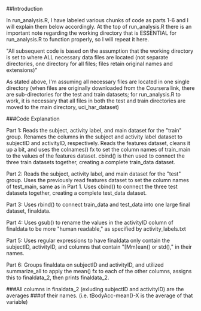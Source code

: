 ##Introduction

In run_analysis.R, I have labeled various chunks of code as parts 1-6 and I will
explain them below accordingly. At the top of run_analysis.R there is an 
important note regarding the working directory that is ESSENTIAL for run_analysis.R
to function properly, so I will repeat it here.

"All subsequent code is based on the assumption that the working directory is 
set to where ALL necessary data files are located (not separate directories, 
one directory for all files; files retain original names and extensions)"

As stated above, I'm assuming all necessary files are located in one single
directory (when files are originally downloaded from the Coursera link, there
are sub-directories for the test and train datasets; for run_analysis.R to work,
it is necessary that all files in both the test and train directories are moved to the main directory, uci_har_dataset)

###Code Explanation

Part 1: Reads the subject, activity label, and main dataset for the "train" group. Renames the columns in the subject and activity label dataset to subjectID and activityID, respectively. Reads the features dataset, cleans it up a bit, and uses the colnames() fx to set the column names of train_main to the values of the features dataset. cbind() is then used to connect the three train datasets together, creating a complete train_data dataset.

Part 2: Reads the subject, activity label, and main dataset for the "test" group. Uses the previously read features dataset to set the column names of test_main, same as in Part 1. Uses cbind() to connect the three test datasets together, creating a complete test_data dataset.

Part 3: Uses rbind() to connect train_data and test_data into one large final dataset, finaldata.

Part 4: Uses gsub() to rename the values in the activityID column of finaldata to be more "human readable," as specified by activity_labels.txt

Part 5: Uses regular expressions to have finaldata only contain the subjectID, activityID, and columns that contain "[Mm]ean() or std()," in their names.

Part 6: Groups finaldata on subjectID and activityID, and utilized summarize_all to apply the mean() fx to each of the other columns, assigns this to finaldata_2, then prints finaldata_2.

###All columns in finaldata_2 (exluding subjectID and activityID) are the averages 
###of their names. (i.e. tBodyAcc-mean()-X is the average of that variable)
